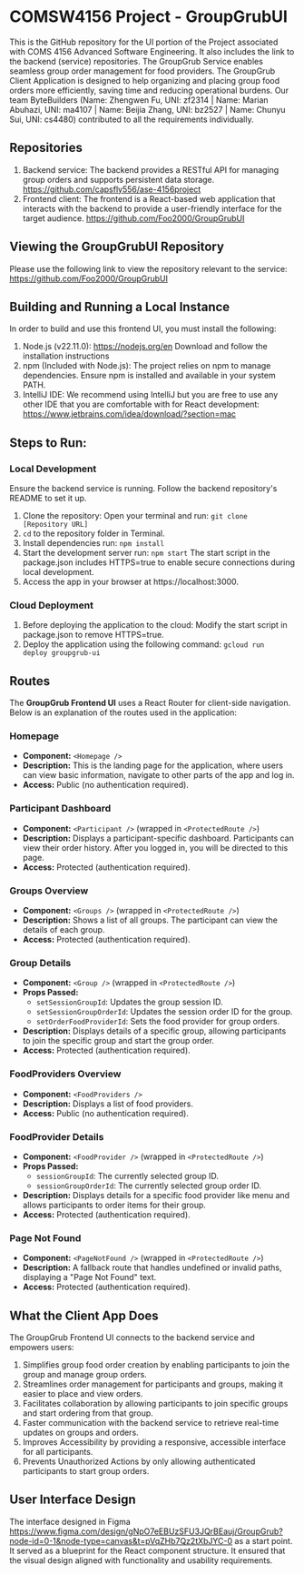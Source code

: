 # COMSW4156 Project - GroupGrubUI

This is the GitHub repository for the UI portion of the Project associated with COMS 4156 Advanced Software Engineering. It also includes the link to the backend (service) repositories. The GroupGrub Service enables seamless group order 
management for food providers. The GroupGrub Client Application is designed to help organizing and placing group food 
orders more efficiently, saving time and reducing operational burdens.
Our team ByteBuilders (Name: Zhengwen Fu, UNI: zf2314 | Name: Marian Abuhazi, UNI: ma4107 | Name: Beijia Zhang, UNI: bz2527 
| Name: Chunyu Sui, UNI: cs4480) contributed to all the requirements individually.

## Repositories
1. Backend service: The backend provides a RESTful API for managing group orders and supports persistent data storage.
   https://github.com/capsfly556/ase-4156project
2. Frontend client: The frontend is a React-based web application that interacts with the backend to provide a user-friendly 
interface for the target audience.
   https://github.com/Foo2000/GroupGrubUI

## Viewing the GroupGrubUI Repository
Please use the following link to view the repository relevant to the service: https://github.com/Foo2000/GroupGrubUI

## Building and Running a Local Instance

In order to build and use this frontend UI, you must install the following:

1. Node.js (v22.11.0): https://nodejs.org/en Download and follow the installation instructions
2. npm (Included with Node.js): The project relies on npm to manage dependencies. Ensure npm is installed and available in your system PATH.
3. IntelliJ IDE: We recommend using IntelliJ but you are free to use any other IDE that you are comfortable with for React development:
https://www.jetbrains.com/idea/download/?section=mac

## Steps to Run:

### Local Development
Ensure the backend service is running. Follow the backend repository's README to set it up.
1. Clone the repository:
   Open your terminal and run: <code>git clone [Repository URL]</code>
2. `cd` to the repository folder in Terminal.
3. Install dependencies run: <code>npm install</code>
4. Start the development server run: <code>npm start</code>
The start script in the package.json includes HTTPS=true to enable secure connections during local development.
5. Access the app in your browser at https://localhost:3000. 

### Cloud Deployment
1. Before deploying the application to the cloud:
Modify the start script in package.json to remove HTTPS=true.
2. Deploy the application using the following command: <code>gcloud run deploy groupgrub-ui</code>

## Routes
The **GroupGrub Frontend UI** uses a React Router for client-side navigation. Below is an explanation of the routes 
used in the application:

### Homepage
* **Component:** `<Homepage />`
* **Description:** This is the landing page for the application, where users can view basic information, navigate to other parts of the app and log in. 
* **Access:** Public (no authentication required).

### Participant Dashboard
* **Component:**  `<Participant />` (wrapped in `<ProtectedRoute />`)
* **Description:** Displays a participant-specific dashboard. Participants can view their order history. After you logged in, you will be directed to this page.
* **Access:** Protected (authentication required).

###  Groups Overview
* **Component:**  `<Groups />` (wrapped in `<ProtectedRoute />`)
* **Description:** Shows a list of all groups. The participant can view the details of each group.
* **Access:** Protected (authentication required).

### Group Details
* **Component:**  `<Group />` (wrapped in `<ProtectedRoute />`)
* **Props Passed:**
  - `setSessionGroupId`: Updates the group session ID.
  - `setSessionGroupOrderId`: Updates the session order ID for the group.
  - `setOrderFoodProviderId`: Sets the food provider for group orders.
* **Description:**  Displays details of a specific group, allowing participants to join the specific group and start the group order. 
* **Access:** Protected (authentication required).

###  FoodProviders Overview
* **Component:**  `<FoodProviders />`
* **Description:** Displays a list of food providers.
* **Access:** Public (no authentication required).

###  FoodProvider Details
* **Component:**  `<FoodProvider />` (wrapped in `<ProtectedRoute />`)
* **Props Passed:**
   - `sessionGroupId`: The currently selected group ID.
   - `sessionGroupOrderId`: The currently selected group order ID.
* **Description:**  Displays details for a specific food provider like menu and allows participants to order items for their group.
* **Access:** Protected (authentication required).

###  Page Not Found
* **Component:** `<PageNotFound />` (wrapped in `<ProtectedRoute />`)
* **Description:**  A fallback route that handles undefined or invalid paths, displaying a "Page Not Found" text.
* **Access:** Protected (authentication required).

## What the Client App Does
The GroupGrub Frontend UI connects to the backend service and empowers users:
1. Simplifies group food order creation by enabling participants to join the group and manage group orders. 
2. Streamlines order management for participants and groups, making it easier to place and view orders.
3. Facilitates collaboration by allowing participants to join specific groups and start ordering from that group.
4. Faster communication with the backend service to retrieve real-time updates on groups and orders.
5. Improves Accessibility by providing a responsive, accessible interface for all participants.
6. Prevents Unauthorized Actions by only allowing authenticated participants to start group orders. 

## User Interface Design
The interface designed in Figma https://www.figma.com/design/gNpO7eEBUzSFU3JQrBEauj/GroupGrub?node-id=0-1&node-type=canvas&t=pVqZHb7Qz2tXbJYC-0
as a start point. It served as a blueprint for the React component structure. 
It ensured that the visual design aligned with functionality and usability requirements. 